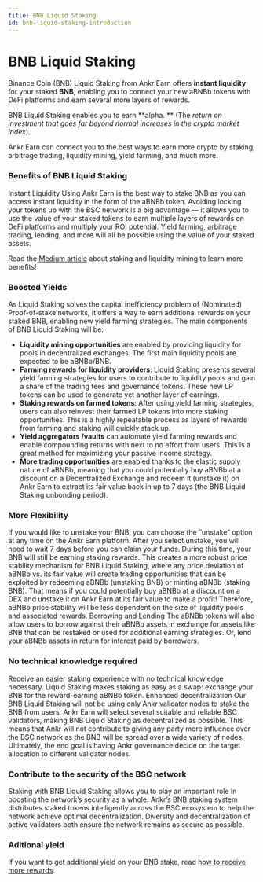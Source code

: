 ```yaml
---
title: BNB Liquid Staking
id: bnb-liquid-staking-introduction
---
```


# BNB Liquid Staking

Binance Coin (BNB) Liquid Staking from Ankr Earn offers **instant liquidity** for your staked **BNB**, enabling you to connect your new aBNBb tokens with DeFi platforms and earn several more layers of rewards.&#x20;

BNB Liquid Staking enables you to earn \*\*alpha. \*\* (The _return on investment that goes far beyond normal increases in the crypto market index_).&#x20;

Ankr Earn can connect you to the best ways to earn more crypto by staking, arbitrage trading, liquidity mining, yield farming, and much more.

### Benefits of BNB Liquid Staking&#x20;

Instant Liquidity Using Ankr Earn is the best way to stake BNB as you can access instant liquidity in the form of the aBNBb token. Avoiding locking your tokens up with the BSC network is a big advantage — it allows you to use the value of your staked tokens to earn multiple layers of rewards on DeFi platforms and multiply your ROI potential. Yield farming, arbitrage trading, lending, and more will all be possible using the value of your staked assets.

Read the [Medium article](https://medium.com/Ankr-network/Ankr-x-ellipsis-staking-liquidity-mining-Ankr-rewards-f49a76fd50cc) about staking and liquidity mining to learn more benefits!

### Boosted Yields&#x20;

As Liquid Staking solves the capital inefficiency problem of (Nominated) Proof-of-stake networks, it offers a way to earn additional rewards on your staked BNB, enabling new yield farming strategies. The main components of BNB Liquid Staking will be:

* **Liquidity mining opportunities** are enabled by providing liquidity for pools in decentralized exchanges. The first main liquidity pools are expected to be aBNBb/BNB.
* **Farming rewards for liquidity providers**: Liquid Staking presents several yield farming strategies for users to contribute to liquidity pools and gain a share of the trading fees and governance tokens. These new LP tokens can be used to generate yet another layer of earnings.
* **Staking rewards on farmed tokens**: After using yield farming strategies, users can also reinvest their farmed LP tokens into more staking opportunities. This is a highly repeatable process as layers of rewards from farming and staking will quickly stack up.
* **Yield aggregators /vaults** can automate yield farming rewards and enable compounding returns with next to no effort from users. This is a great method for maximizing your passive income strategy.
* **More trading opportunities** are enabled thanks to the elastic supply nature of aBNBb, meaning that you could potentially buy aBNBb at a discount on a Decentralized Exchange and redeem it (unstake it) on Ankr Earn to extract its fair value back in up to 7 days (the BNB Liquid Staking unbonding period).&#x20;

### **More Flexibility**

If you would like to unstake your BNB, you can choose the “unstake” option at any time on the Ankr Earn platform. After you select unstake, you will need to wait 7 days before you can claim your funds. During this time, your BNB will still be earning staking rewards. This creates a more robust price stability mechanism for BNB Liquid Staking, where any price deviation of aBNBb vs. its fair value will create trading opportunities that can be exploited by redeeming aBNBb (unstaking BNB) or minting aBNBb (staking BNB). That means if you could potentially buy aBNBb at a discount on a DEX and unstake it on Ankr Earn at its fair value to make a profit! Therefore, aBNBb price stability will be less dependent on the size of liquidity pools and associated rewards. Borrowing and Lending The aBNBb tokens will also allow users to borrow against their aBNBb assets in exchange for assets like BNB that can be restaked or used for additional earning strategies. Or, lend your aBNBb assets in return for interest paid by borrowers.

### **No technical knowledge required**&#x20;

Receive an easier staking experience with no technical knowledge necessary. Liquid Staking makes staking as easy as a swap: exchange your BNB for the reward-earning aBNBb token. Enhanced decentralization Our BNB Liquid Staking will not be using only Ankr validator nodes to stake the BNB from users. Ankr Earn will select several suitable and reliable BSC validators, making BNB Liquid Staking as decentralized as possible. This means that Ankr will not contribute to giving any party more influence over the BSC network as the BNB will be spread over a wide variety of nodes. Ultimately, the end goal is having Ankr governance decide on the target allocation to different validator nodes.

### Contribute to the security of the BSC network&#x20;

Staking with BNB Liquid Staking allows you to play an important role in boosting the network’s security as a whole. Ankr’s BNB staking system distributes staked tokens intelligently across the BSC ecosystem to help the network achieve optimal decentralization. Diversity and decentralization of active validators both ensure the network remains as secure as possible.

### Aditional yield

If you want to get additional yield on your BNB stake, read [how to receive more rewards](https://medium.com/ankr-network/ankr-x-ellipsis-staking-liquidity-mining-ankr-rewards-f49a76fd50cc).